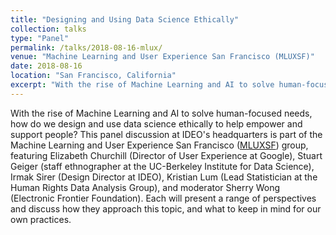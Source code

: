 ```yaml
---
title: "Designing and Using Data Science Ethically"
collection: talks
type: "Panel"
permalink: /talks/2018-08-16-mlux/ 
venue: "Machine Learning and User Experience San Francisco (MLUXSF)"
date: 2018-08-16
location: "San Francisco, California"
excerpt: "With the rise of Machine Learning and AI to solve human-focused needs, how do we design and use data science ethically to help empower and support people?"
---
```

With the rise of Machine Learning and AI to solve human-focused needs, how do we design and use data science ethically to help empower and support people? This panel discussion at IDEO's headquarters is part of the Machine Learning and User Experience San Francisco ([MLUXSF](https://www.mluxsf.com/)) group, featuring Elizabeth Churchill (Director of User Experience at Google), Stuart Geiger (staff ethnographer at the UC-Berkeley Institute for Data Science), Irmak Sirer (Design Director at IDEO), Kristian Lum (Lead Statistician at the Human Rights Data Analysis Group), and moderator Sherry Wong (Electronic Frontier Foundation). Each will present a range of perspectives and discuss how they approach this topic, and what to keep in mind for our own practices.
